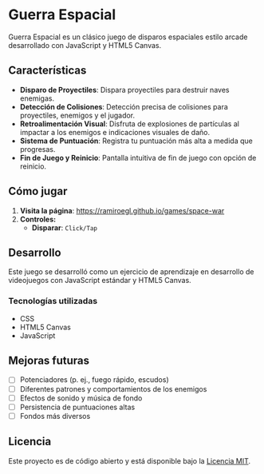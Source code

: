 # Guerra Espacial

Guerra Espacial es un clásico juego de disparos espaciales estilo arcade desarrollado con JavaScript y HTML5 Canvas.

## Características

- **Disparo de Proyectiles**: Dispara proyectiles para destruir naves enemigas.
- **Detección de Colisiones**: Detección precisa de colisiones para proyectiles, enemigos y el jugador.
- **Retroalimentación Visual**: Disfruta de explosiones de partículas al impactar a los enemigos e indicaciones visuales de daño.
- **Sistema de Puntuación**: Registra tu puntuación más alta a medida que progresas.
- **Fin de Juego y Reinicio**: Pantalla intuitiva de fin de juego con opción de reinicio.

## Cómo jugar

1. **Visita la página**:
https://ramiroegl.github.io/games/space-war
1. **Controles:**
    - **Disparar**: `Click/Tap`

## Desarrollo

Este juego se desarrolló como un ejercicio de aprendizaje en desarrollo de videojuegos con JavaScript estándar y HTML5 Canvas.

### Tecnologías utilizadas
- CSS
- HTML5 Canvas
- JavaScript

## Mejoras futuras

- [ ] Potenciadores (p. ej., fuego rápido, escudos)
- [ ] Diferentes patrones y comportamientos de los enemigos
- [ ] Efectos de sonido y música de fondo
- [ ] Persistencia de puntuaciones altas
- [ ] Fondos más diversos

## Licencia

Este proyecto es de código abierto y está disponible bajo la [Licencia MIT](LICENCIA).